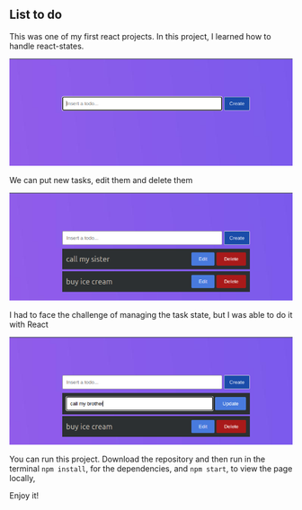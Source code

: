 ﻿## List to do
This was one of my first react projects. In this project, I learned how to handle react-states.

![enter image description here](https://github.com/EduHz/List-To-Do/blob/master/proyect%20images/Captura%20desde%202023-01-13%2017-25-49.png?raw=true)

We can put new tasks, edit them and delete them

![enter image description here](https://github.com/EduHz/List-To-Do/blob/master/readme%20images/Captura%20desde%202023-01-13%2017-27-09.png?raw=true)

I had to face the challenge of managing the task state, but I was able to do it with React

![enter image description here](https://github.com/EduHz/List-To-Do/blob/master/proyect%20images/Captura%20desde%202023-01-13%2017-27-22.png?raw=true)

You can run this project. Download the repository and then run in the terminal `npm install`, for the dependencies, and `npm start`, to view the page locally,

Enjoy it!
